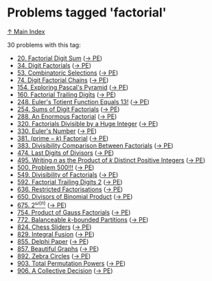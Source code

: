 # Problems tagged 'factorial'

[↑ Main Index](../README.md)

30 problems with this tag:

- [20. Factorial Digit Sum](../problems/20.md) ([→ PE](https://projecteuler.net/problem=20))
- [34. Digit Factorials](../problems/34.md) ([→ PE](https://projecteuler.net/problem=34))
- [53. Combinatoric Selections](../problems/53.md) ([→ PE](https://projecteuler.net/problem=53))
- [74. Digit Factorial Chains](../problems/74.md) ([→ PE](https://projecteuler.net/problem=74))
- [154. Exploring Pascal's Pyramid](../problems/154.md) ([→ PE](https://projecteuler.net/problem=154))
- [160. Factorial Trailing Digits](../problems/160.md) ([→ PE](https://projecteuler.net/problem=160))
- [248. Euler's Totient Function Equals 13!](../problems/248.md) ([→ PE](https://projecteuler.net/problem=248))
- [254. Sums of Digit Factorials](../problems/254.md) ([→ PE](https://projecteuler.net/problem=254))
- [288. An Enormous Factorial](../problems/288.md) ([→ PE](https://projecteuler.net/problem=288))
- [320. Factorials Divisible by a Huge Integer](../problems/320.md) ([→ PE](https://projecteuler.net/problem=320))
- [330. Euler's Number](../problems/330.md) ([→ PE](https://projecteuler.net/problem=330))
- [381. $(\text{prime}-k)$ Factorial](../problems/381.md) ([→ PE](https://projecteuler.net/problem=381))
- [383. Divisibility Comparison Between Factorials](../problems/383.md) ([→ PE](https://projecteuler.net/problem=383))
- [474. Last Digits of Divisors](../problems/474.md) ([→ PE](https://projecteuler.net/problem=474))
- [495. Writing $n$ as the Product of $k$ Distinct Positive Integers](../problems/495.md) ([→ PE](https://projecteuler.net/problem=495))
- [500. Problem 500!!!](../problems/500.md) ([→ PE](https://projecteuler.net/problem=500))
- [549. Divisibility of Factorials](../problems/549.md) ([→ PE](https://projecteuler.net/problem=549))
- [592. Factorial Trailing Digits 2](../problems/592.md) ([→ PE](https://projecteuler.net/problem=592))
- [636. Restricted Factorisations](../problems/636.md) ([→ PE](https://projecteuler.net/problem=636))
- [650. Divisors of Binomial Product](../problems/650.md) ([→ PE](https://projecteuler.net/problem=650))
- [675. $2^{\omega(n)}$](../problems/675.md) ([→ PE](https://projecteuler.net/problem=675))
- [754. Product of Gauss Factorials](../problems/754.md) ([→ PE](https://projecteuler.net/problem=754))
- [772. Balanceable $k$-bounded Partitions](../problems/772.md) ([→ PE](https://projecteuler.net/problem=772))
- [824. Chess Sliders](../problems/824.md) ([→ PE](https://projecteuler.net/problem=824))
- [829. Integral Fusion](../problems/829.md) ([→ PE](https://projecteuler.net/problem=829))
- [855. Delphi Paper](../problems/855.md) ([→ PE](https://projecteuler.net/problem=855))
- [857. Beautiful Graphs](../problems/857.md) ([→ PE](https://projecteuler.net/problem=857))
- [892. Zebra Circles](../problems/892.md) ([→ PE](https://projecteuler.net/problem=892))
- [903. Total Permutation Powers](../problems/903.md) ([→ PE](https://projecteuler.net/problem=903))
- [906. A Collective Decision](../problems/906.md) ([→ PE](https://projecteuler.net/problem=906))
